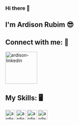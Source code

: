 ### Hi there 👋

## I'm Ardison Rubim :sunglasses:

## Connect with me: :iphone:

<a href="https://www.linkedin.com/in/ardison-rubim-b2925b12a/">
    <img alt="ardison-linkedin" width="100" height="100" style="max-width: 100%;" src="https://cdn.jsdelivr.net/gh/devicons/devicon/icons/linkedin/linkedin-original.svg"> 
</a>

## My Skills: :desktop_computer:

<img alt="ardison-linkedin" width="30" height="30" style="max-width: 100%;" src="https://cdn.jsdelivr.net/gh/devicons/devicon/icons/css3/css3-original.svg"></img>
<img alt="ardison-linkedin" width="30" height="30" style="max-width: 100%;" src="https://cdn.jsdelivr.net/gh/devicons/devicon/icons/html5/html5-original.svg"> </img>
<img alt="ardison-linkedin" width="30" height="30" style="max-width: 100%;" src="https://cdn.jsdelivr.net/gh/devicons/devicon/icons/bootstrap/bootstrap-plain.svg"> </img>
<img alt="ardison-linkedin" width="30" height="30" style="max-width: 100%;" src="https://cdn.jsdelivr.net/gh/devicons/devicon/icons/javascript/javascript-original.svg"></img>

<!--
**ArdisonRubim/ArdisonRubim** is a ✨ _special_ ✨ repository because its `README.md` (this file) appears on your GitHub profile.

Here are some ideas to get you started:

- 🔭 I’m currently working on ...
- 🌱 I’m currently learning ...
- 👯 I’m looking to collaborate on ...
- 🤔 I’m looking for help with ...
- 💬 Ask me about ...
- 📫 How to reach me: ...
- 😄 Pronouns: ...
- ⚡ Fun fact: ...
-->
